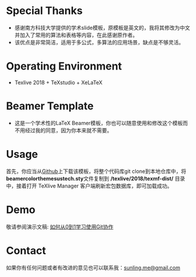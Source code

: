 # Special Thanks 
* 感谢南方科技大学提供的学术slide模板，原模板是英文的，我将其修改为中文并加入了常用的算法和表格等内容，在此感谢原作者。
* 该优点是非常简洁，适用于多公式，多算法的应用场景，缺点是不够灵活。

# Operating Environment
* Texlive 2018 + TeXstudio + XeLaTeX

# Beamer Template
* 这是一个学术性的LaTeX Beamer模板，你也可以随意使用和修改这个模板而不用经过我的同意，因为你本来就不需要。

# Usage

首先，你应当从[Github](https://github.com/YiZhiXiaoGuLI/Latex-Beamer-Template)上下载该模板，将整个代码库git clone到本地仓库中，将**beamercolorthemesustech.sty**文件复制到 **/texlive/2018/texmf-dist/** 目录中，接着打开 TeXlive Manager 客户端刷新宏包数据库，即可加载成功。

# Demo

敬请参阅演示文稿: [如何从0到1学习使用Git协作](https://github.com/max-studio/gitStudy/blob/master/slides/Slides_Songling.pdf)


# Contact 

如果你有任何问题或者有改进的意见也可以联系我：sunling.me@gmail.com
